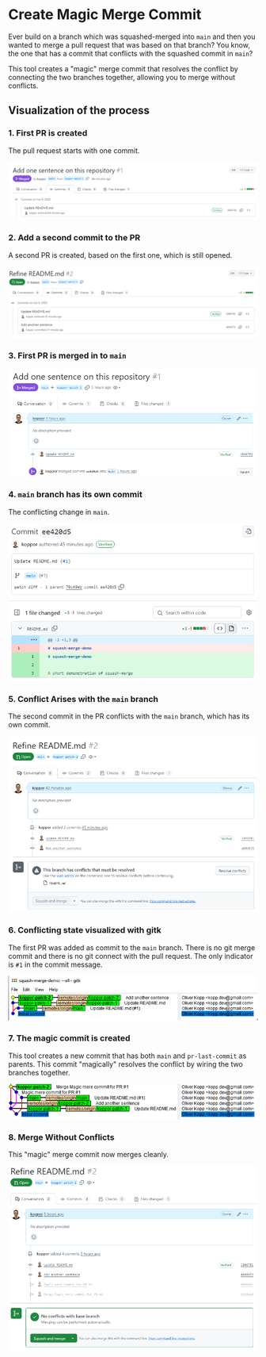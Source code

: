 # Create Magic Merge Commit

Ever build on a branch which was squashed-merged into `main` and then you wanted to merge a pull request that was based on that branch? You know, the one that has a commit that conflicts with the squashed commit in `main`?

This tool creates a "magic" merge commit that resolves the conflict by connecting the two branches together, allowing you to merge without conflicts.



## Visualization of the process

### 1. First PR is created

The pull request starts with one commit.

![First PR](img/01%20-%20first%20pr.png)

### 2. Add a second commit to the PR

A second PR is created, based on the first one, which is still opened.

![Second Commit](img/02%20-%20add%20second%20commit.png)

### 3. First PR is merged in to `main`

![First PR Merged](img/03%20-%20first%20PR%20merged.png)

### 4. `main` branch has its own commit

The conflicting change in `main`.

![Main has first commit](img/04%20-%20main%20branch%20has%20first%20commit.png)

### 5. Conflict Arises with the `main` branch

The second commit in the PR conflicts with the `main` branch, which has its own commit.

![Conapsflict with main](img/05%20-%20conflict%20with%20main%20branch.png)

### 6. Conflicting state visualized with gitk

The first PR was added as commit to the `main` branch.
There is no git merge commit and there is no git connect with the pull request.
The only indicator is `#1` in the commit message.

![Conflicting state](img/06%20-%20conflicting%20state.png)

### 7. The magic commit is created

This tool creates a new commit that has both `main` and `pr-last-commit` as parents.
This commit "magically" resolves the conflict by wiring the two branches together.

![Magic Commit](img/07%20-%20magic%20commit.png)

### 8. Merge Without Conflicts

This "magic" merge commit now merges cleanly.

![No Conflicts](img/08%20-%20no%20conflicts.png)
